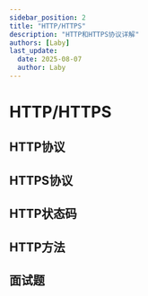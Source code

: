 ```yaml
---
sidebar_position: 2
title: "HTTP/HTTPS"
description: "HTTP和HTTPS协议详解"
authors: [Laby]
last_update:
  date: 2025-08-07
  author: Laby
---
```


# HTTP/HTTPS

## HTTP协议

## HTTPS协议

## HTTP状态码

## HTTP方法

## 面试题
